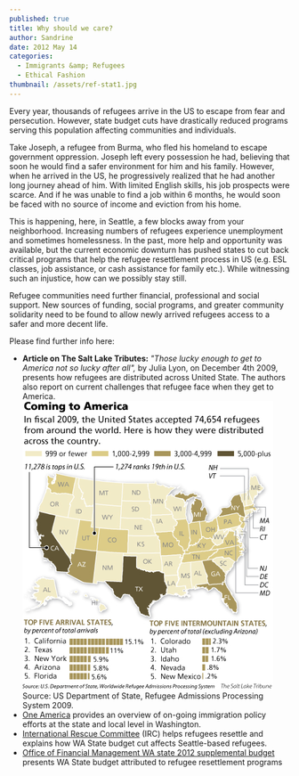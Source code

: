 ```yaml
---
published: true
title: Why should we care?
author: Sandrine
date: 2012 May 14
categories:
  - Immigrants &amp; Refugees
  - Ethical Fashion
thumbnail: /assets/ref-stat1.jpg
---
```

Every year, thousands of refugees arrive in the US to escape from fear and persecution. However, state budget cuts have drastically reduced programs serving this population affecting communities and individuals.

Take Joseph, a refugee from Burma, who fled his homeland to escape government oppression. Joseph left every possession he had, believing that soon he would find a safer environment for him and his family. However, when he arrived in the US, he progressively realized that he had another long journey ahead of him. With limited English skills, his job prospects were scarce. And if he was unable to find a job within 6 months, he would soon be faced with no source of income and eviction from his home.

This is happening, here, in Seattle, a few blocks away from your neighborhood. Increasing numbers of refugees experience unemployment and sometimes homelessness. In the past, more help and opportunity was available, but the current economic downturn has pushed states to cut back critical programs that help the refugee resettlement process in US (e.g. ESL classes, job assistance, or cash assistance for family etc.). While witnessing such an injustice, how can we possibly stay still.

Refugee communities need further financial, professional and social support. New sources of funding, social programs, and greater community solidarity need to be found to allow newly arrived refugees access to a safer and more decent life.

Please find further info here:

+ **Article on The Salt Lake Tributes:** *"Those lucky enough to get to America not so lucky after all",* by Julia Lyon, on December 4th 2009, presents how refugees are distributed across United State. The authors also report on current challenges that refugee face when they get to America.
 ![](/assets/ref-stat1.jpg "ref stat")
 Source: US Department of State, Refugee Admissions Processing System 2009.
+ [One America](http://statevoices.salsalabs.com/o/66/t/0/blastContent.jsp?email_blast_KEY=1185) provides an overview of on-going immigration policy efforts at the state and local level in Washington.
+ [International Rescue Committee](http://www.rescue.org/us-program/us-seattle-wa/impact-washington-state-budget-cuts-newly-arrived-refugees-asylees-and-cert) (IRC) helps refugees resettle and explains how WA State budget cut affects Seattle-based refugees.
+ [Office of Financial Management WA state 2012 supplemental budget](http://www.ofm.wa.gov/budget12/default.asp) presents WA State budget attributed to refugee resettlement programs